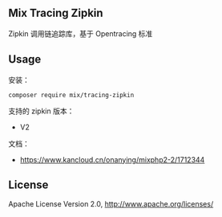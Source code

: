## Mix Tracing Zipkin

Zipkin 调用链追踪库，基于 Opentracing 标准

## Usage

安装：

```
composer require mix/tracing-zipkin
```

支持的 zipkin 版本：

- V2

文档：

- https://www.kancloud.cn/onanying/mixphp2-2/1712344

## License

Apache License Version 2.0, http://www.apache.org/licenses/
